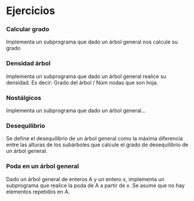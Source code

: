# Ejercicios
### Calcular grado
Implementa un subprograma que dado un árbol general nos calcule su grado
### Densidad árbol
Implementa un subprograma que dado un árbol general realice su densidad. Es decir: Grado del árbol / Núm nodas que son hoja.
### Nostálgicos
Implementa un subprograma que dado un árbol general...
### Desequilibrio
Se define el desequilibrio de un árbol general como la máxima diferencia entre las alturas de los subárboles que calcule el grado de desequilibrio de un árbol general.
### Poda en un árbol general
Dado un árbol general de enteros A y un entero x, implementa un subprograma que realice la poda de A a partir de x. Se asume que no hay elementos repetidos en A.
